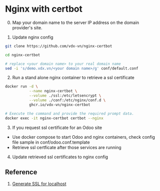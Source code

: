 # Nginx with certbot

0. Map your domain name to the server IP address on the domain provider's site.

1. Update nginx config

```bash
git clone https://github.com/vdx-vn/nginx-certbot

cd nginx-certbot

# replace <your domain name> to your real domain name
sed -i 's/demo.vdx.vn/<your domain name>/g' conf/default.conf

```

2. Run a stand alone nginx container to retrieve a ssl certificate

```bash
docker run -d \
           --name nginx-certbot \
           --volume ./ssl:/etc/letsencrypt \
           --volume ./conf:/etc/nginx/conf.d \
           ghcr.io/vdx-vn/nginx-certbot

# Execute the command and provide the required prompt data.
docker exec -it nginx-certbot certbot --nginx
```

3. If you request ssl certificate for an Odoo site

+ Use docker compose to start Odoo and nginx containers, check config file sample in conf/odoo.conf.template
+ Retrieve ssl certficate after those services are running

4. Update retrieved ssl certificates to nginx config

## Reference
1. [Generate SSL for localhost](https://github.com/FiloSottile/mkcert)
